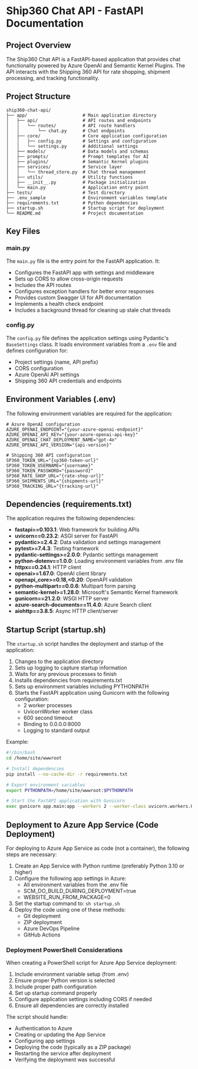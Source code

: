 # Ship360 Chat API - FastAPI Documentation

## Project Overview

The Ship360 Chat API is a FastAPI-based application that provides chat functionality powered by Azure OpenAI and Semantic Kernel Plugins. The API interacts with the Shipping 360 API for rate shopping, shipment processing, and tracking functionality.

## Project Structure

```
ship360-chat-api/
├── app/                     # Main application directory
│   ├── api/                 # API routes and endpoints
│   │   └── routes/          # API route handlers
│   │       └── chat.py      # Chat endpoints
│   ├── core/                # Core application configuration
│   │   ├── config.py        # Settings and configuration
│   │   └── settings.py      # Additional settings
│   ├── models/              # Data models and schemas
│   ├── prompts/             # Prompt templates for AI
│   ├── plugins/             # Semantic Kernel plugins
│   ├── services/            # Service layer
│   │   └── thread_store.py  # Chat thread management
│   ├── utils/               # Utility functions
│   ├── __init__.py          # Package initialization
│   └── main.py              # Application entry point
├── tests/                   # Test directory
├── .env_sample              # Environment variables template
├── requirements.txt         # Python dependencies
├── startup.sh               # Startup script for deployment
└── README.md                # Project documentation
```

## Key Files

### main.py

The `main.py` file is the entry point for the FastAPI application. It:
- Configures the FastAPI app with settings and middleware
- Sets up CORS to allow cross-origin requests
- Includes the API routes
- Configures exception handlers for better error responses
- Provides custom Swagger UI for API documentation
- Implements a health check endpoint
- Includes a background thread for cleaning up stale chat threads

### config.py

The `config.py` file defines the application settings using Pydantic's `BaseSettings` class. It loads environment variables from a `.env` file and defines configuration for:
- Project settings (name, API prefix)
- CORS configuration
- Azure OpenAI API settings
- Shipping 360 API credentials and endpoints

## Environment Variables (.env)

The following environment variables are required for the application:

```
# Azure OpenAI configuration
AZURE_OPENAI_ENDPOINT="{your-azure-openai-endpoint}"
AZURE_OPENAI_API_KEY="{your-azure-openai-api-key}"
AZURE_OPENAI_CHAT_DEPLOYMENT_NAME="gpt-4o"
AZURE_OPENAI_API_VERSION="{api-version}"

# Shipping 360 API configuration
SP360_TOKEN_URL="{sp360-token-url}"
SP360_TOKEN_USERNAME="{username}"
SP360_TOKEN_PASSWORD="{password}"
SP360_RATE_SHOP_URL="{rate-shop-url}"
SP360_SHIPMENTS_URL="{shipments-url}"
SP360_TRACKING_URL="{tracking-url}"
```

## Dependencies (requirements.txt)

The application requires the following dependencies:

- **fastapi==0.103.1**: Web framework for building APIs
- **uvicorn==0.23.2**: ASGI server for FastAPI
- **pydantic>=2.4.2**: Data validation and settings management
- **pytest>=7.4.3**: Testing framework
- **pydantic-settings>=2.0.0**: Pydantic settings management
- **python-dotenv==1.0.0**: Loading environment variables from .env file
- **httpx==0.24.1**: HTTP client
- **openai>=1.67.0**: OpenAI client library
- **openapi_core>=0.18,<0.20**: OpenAPI validation
- **python-multipart==0.0.6**: Multipart form parsing
- **semantic-kernel>=1.28.0**: Microsoft's Semantic Kernel framework
- **gunicorn==21.2.0**: WSGI HTTP server
- **azure-search-documents==11.4.0**: Azure Search client
- **aiohttp==3.8.5**: Async HTTP client/server

## Startup Script (startup.sh)

The `startup.sh` script handles the deployment and startup of the application:

1. Changes to the application directory
2. Sets up logging to capture startup information
3. Waits for any previous processes to finish
4. Installs dependencies from requirements.txt
5. Sets up environment variables including PYTHONPATH
6. Starts the FastAPI application using Gunicorn with the following configuration:
   - 2 worker processes
   - UvicornWorker worker class
   - 600 second timeout
   - Binding to 0.0.0.0:8000
   - Logging to standard output

Example:
```bash
#!/bin/bash
cd /home/site/wwwroot

# Install dependencies
pip install --no-cache-dir -r requirements.txt

# Export environment variables
export PYTHONPATH=/home/site/wwwroot:$PYTHONPATH

# Start the FastAPI application with Gunicorn
exec gunicorn app.main:app --workers 2 --worker-class uvicorn.workers.UvicornWorker --timeout 600 --bind 0.0.0.0:8000 --access-logfile '-' --error-logfile '-'
```

## Deployment to Azure App Service (Code Deployment)

For deploying to Azure App Service as code (not a container), the following steps are necessary:

1. Create an App Service with Python runtime (preferably Python 3.10 or higher)
2. Configure the following app settings in Azure:
   - All environment variables from the .env file
   - SCM_DO_BUILD_DURING_DEPLOYMENT=true
   - WEBSITE_RUN_FROM_PACKAGE=0
3. Set the startup command to: `sh startup.sh`
4. Deploy the code using one of these methods:
   - Git deployment
   - ZIP deployment
   - Azure DevOps Pipeline
   - GitHub Actions

### Deployment PowerShell Considerations

When creating a PowerShell script for Azure App Service deployment:

1. Include environment variable setup (from .env)
2. Ensure proper Python version is selected
3. Include proper path configuration
4. Set up startup command properly
5. Configure application settings including CORS if needed
6. Ensure all dependencies are correctly installed

The script should handle:
- Authentication to Azure
- Creating or updating the App Service
- Configuring app settings
- Deploying the code (typically as a ZIP package)
- Restarting the service after deployment
- Verifying the deployment was successful 